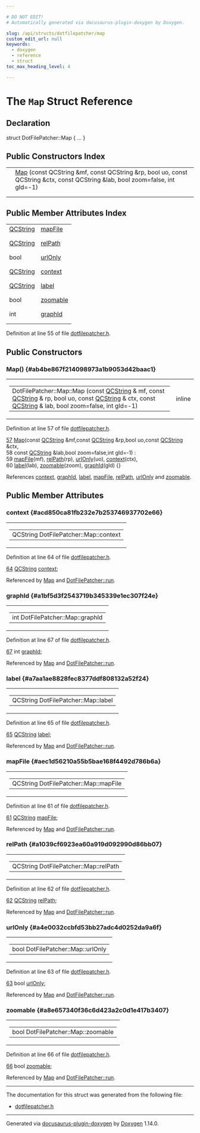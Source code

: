```yaml
---

# DO NOT EDIT!
# Automatically generated via docusaurus-plugin-doxygen by Doxygen.

slug: /api/structs/dotfilepatcher/map
custom_edit_url: null
keywords:
  - doxygen
  - reference
  - struct
toc_max_heading_level: 4

---
```


<div class="doxyPage">

# The `Map` Struct Reference



## Declaration

<div class="doxyDeclaration">
struct DotFilePatcher::Map { ... }
</div>

## Public Constructors Index

<table class="doxyMembersIndex">

<tr class="doxyMemberIndexItem">
<td class="doxyMemberIndexItemType" align="left" valign="top"></td>
<td class="doxyMemberIndexItemName" align="left" valign="top"><a href="#ab4be867f214098973a1b9053d42baac1">Map</a> (const QCString &amp;mf, const QCString &amp;rp, bool uo, const QCString &amp;ctx, const QCString &amp;lab, bool zoom=false, int gId=-1)</td>
</tr>
<tr class="doxyMemberIndexDescription">
<td class="doxyMemberIndexDescriptionLeft"></td>
<td class="doxyMemberIndexDescriptionRight">
</td>
</tr>
<tr class="doxyMemberIndexSeparator">
<td class="doxyMemberIndexSeparator" colspan="2"></td>
</tr>

</table>

## Public Member Attributes Index

<table class="doxyMembersIndex">

<tr class="doxyMemberIndexItem">
<td class="doxyMemberIndexItemType" align="left" valign="top"><a href="/web-doxygen/docs/api/classes/qcstring">QCString</a></td>
<td class="doxyMemberIndexItemName" align="left" valign="top"><a href="#aec1d56210a55b5bae168f4492d786b6a">mapFile</a></td>
</tr>
<tr class="doxyMemberIndexDescription">
<td class="doxyMemberIndexDescriptionLeft"></td>
<td class="doxyMemberIndexDescriptionRight">
</td>
</tr>
<tr class="doxyMemberIndexSeparator">
<td class="doxyMemberIndexSeparator" colspan="2"></td>
</tr>

<tr class="doxyMemberIndexItem">
<td class="doxyMemberIndexItemType" align="left" valign="top"><a href="/web-doxygen/docs/api/classes/qcstring">QCString</a></td>
<td class="doxyMemberIndexItemName" align="left" valign="top"><a href="#a1039cf6923ea60a919d092990d86bb07">relPath</a></td>
</tr>
<tr class="doxyMemberIndexDescription">
<td class="doxyMemberIndexDescriptionLeft"></td>
<td class="doxyMemberIndexDescriptionRight">
</td>
</tr>
<tr class="doxyMemberIndexSeparator">
<td class="doxyMemberIndexSeparator" colspan="2"></td>
</tr>

<tr class="doxyMemberIndexItem">
<td class="doxyMemberIndexItemType" align="left" valign="top">bool</td>
<td class="doxyMemberIndexItemName" align="left" valign="top"><a href="#a4e0032ccbfd53bb27adc4d0252da9a6f">urlOnly</a></td>
</tr>
<tr class="doxyMemberIndexDescription">
<td class="doxyMemberIndexDescriptionLeft"></td>
<td class="doxyMemberIndexDescriptionRight">
</td>
</tr>
<tr class="doxyMemberIndexSeparator">
<td class="doxyMemberIndexSeparator" colspan="2"></td>
</tr>

<tr class="doxyMemberIndexItem">
<td class="doxyMemberIndexItemType" align="left" valign="top"><a href="/web-doxygen/docs/api/classes/qcstring">QCString</a></td>
<td class="doxyMemberIndexItemName" align="left" valign="top"><a href="#acd850ca81fb232e7b253746937702e66">context</a></td>
</tr>
<tr class="doxyMemberIndexDescription">
<td class="doxyMemberIndexDescriptionLeft"></td>
<td class="doxyMemberIndexDescriptionRight">
</td>
</tr>
<tr class="doxyMemberIndexSeparator">
<td class="doxyMemberIndexSeparator" colspan="2"></td>
</tr>

<tr class="doxyMemberIndexItem">
<td class="doxyMemberIndexItemType" align="left" valign="top"><a href="/web-doxygen/docs/api/classes/qcstring">QCString</a></td>
<td class="doxyMemberIndexItemName" align="left" valign="top"><a href="#a7aa1ae8828fec8377ddf808132a52f24">label</a></td>
</tr>
<tr class="doxyMemberIndexDescription">
<td class="doxyMemberIndexDescriptionLeft"></td>
<td class="doxyMemberIndexDescriptionRight">
</td>
</tr>
<tr class="doxyMemberIndexSeparator">
<td class="doxyMemberIndexSeparator" colspan="2"></td>
</tr>

<tr class="doxyMemberIndexItem">
<td class="doxyMemberIndexItemType" align="left" valign="top">bool</td>
<td class="doxyMemberIndexItemName" align="left" valign="top"><a href="#a8e657340f36c6d423a2c0d1e417b3407">zoomable</a></td>
</tr>
<tr class="doxyMemberIndexDescription">
<td class="doxyMemberIndexDescriptionLeft"></td>
<td class="doxyMemberIndexDescriptionRight">
</td>
</tr>
<tr class="doxyMemberIndexSeparator">
<td class="doxyMemberIndexSeparator" colspan="2"></td>
</tr>

<tr class="doxyMemberIndexItem">
<td class="doxyMemberIndexItemType" align="left" valign="top">int</td>
<td class="doxyMemberIndexItemName" align="left" valign="top"><a href="#a1bf5d3f2543719b345339e1ec307f24e">graphId</a></td>
</tr>
<tr class="doxyMemberIndexDescription">
<td class="doxyMemberIndexDescriptionLeft"></td>
<td class="doxyMemberIndexDescriptionRight">
</td>
</tr>
<tr class="doxyMemberIndexSeparator">
<td class="doxyMemberIndexSeparator" colspan="2"></td>
</tr>

</table>


Definition at line 55 of file <a href="/web-doxygen/docs/api/files/src/dotfilepatcher-h">dotfilepatcher.h</a>.

<div class="doxySectionDef">

## Public Constructors

### Map() {#ab4be867f214098973a1b9053d42baac1}

<div class="doxyMemberItem">
<div class="doxyMemberProto">
<table class="doxyMemberLabels">
<tr class="doxyMemberLabels">
<td class="doxyMemberLabelsLeft">
<table class="doxyMemberName">
<tr>
<td class="doxyMemberName">DotFilePatcher::Map::Map (const <a href="/web-doxygen/docs/api/classes/qcstring">QCString</a> &amp; mf, const <a href="/web-doxygen/docs/api/classes/qcstring">QCString</a> &amp; rp, bool uo, const <a href="/web-doxygen/docs/api/classes/qcstring">QCString</a> &amp; ctx, const <a href="/web-doxygen/docs/api/classes/qcstring">QCString</a> &amp; lab, bool zoom=false, int gId=-1)</td>
</tr>
</table>
</td>
<td class="doxyMemberLabelsRight">
<span class="doxyMemberLabels">
<span class="doxyMemberLabel inline">inline</span>
</span>
</td>
</tr>
</table>
</div>
<div class="doxyMemberDoc">



Definition at line 57 of file <a href="/web-doxygen/docs/api/files/src/dotfilepatcher-h">dotfilepatcher.h</a>.

<div class="doxyProgramListing">

<div class="doxyCodeLine"><span class="doxyLineNumber"><a href="#ab4be867f214098973a1b9053d42baac1">57</a></span><span class="doxyLineContent"><span class="doxyHighlight">      <a href="#ab4be867f214098973a1b9053d42baac1">Map</a>(</span><span class="doxyHighlightKeyword">const</span><span class="doxyHighlight"> <a href="/web-doxygen/docs/api/classes/qcstring">QCString</a> &amp;mf,</span><span class="doxyHighlightKeyword">const</span><span class="doxyHighlight"> <a href="/web-doxygen/docs/api/classes/qcstring">QCString</a> &amp;rp,</span><span class="doxyHighlightKeywordType">bool</span><span class="doxyHighlight"> uo,</span><span class="doxyHighlightKeyword">const</span><span class="doxyHighlight"> <a href="/web-doxygen/docs/api/classes/qcstring">QCString</a> &amp;ctx,</span></span></div>
<div class="doxyCodeLine"><span class="doxyLineNumber">58</span><span class="doxyLineContent"><span class="doxyHighlight">          </span><span class="doxyHighlightKeyword">const</span><span class="doxyHighlight"> <a href="/web-doxygen/docs/api/classes/qcstring">QCString</a> &amp;lab,</span><span class="doxyHighlightKeywordType">bool</span><span class="doxyHighlight"> zoom=</span><span class="doxyHighlightKeyword">false</span><span class="doxyHighlight">,</span><span class="doxyHighlightKeywordType">int</span><span class="doxyHighlight"> gId=-1) :</span></span></div>
<div class="doxyCodeLine"><span class="doxyLineNumber">59</span><span class="doxyLineContent"><span class="doxyHighlight">        <a href="#aec1d56210a55b5bae168f4492d786b6a">mapFile</a>(mf), <a href="#a1039cf6923ea60a919d092990d86bb07">relPath</a>(rp), <a href="#a4e0032ccbfd53bb27adc4d0252da9a6f">urlOnly</a>(uo), <a href="#acd850ca81fb232e7b253746937702e66">context</a>(ctx),</span></span></div>
<div class="doxyCodeLine"><span class="doxyLineNumber">60</span><span class="doxyLineContent"><span class="doxyHighlight">        <a href="#a7aa1ae8828fec8377ddf808132a52f24">label</a>(lab), <a href="#a8e657340f36c6d423a2c0d1e417b3407">zoomable</a>(zoom), <a href="#a1bf5d3f2543719b345339e1ec307f24e">graphId</a>(gId) {}</span></span></div>

</div>


References <a href="#acd850ca81fb232e7b253746937702e66">context</a>, <a href="#a1bf5d3f2543719b345339e1ec307f24e">graphId</a>, <a href="#a7aa1ae8828fec8377ddf808132a52f24">label</a>, <a href="#aec1d56210a55b5bae168f4492d786b6a">mapFile</a>, <a href="#a1039cf6923ea60a919d092990d86bb07">relPath</a>, <a href="#a4e0032ccbfd53bb27adc4d0252da9a6f">urlOnly</a> and <a href="#a8e657340f36c6d423a2c0d1e417b3407">zoomable</a>.
</div>
</div>

</div>

<div class="doxySectionDef">

## Public Member Attributes

### context {#acd850ca81fb232e7b253746937702e66}

<div class="doxyMemberItem">
<div class="doxyMemberProto">
<table class="doxyMemberLabels">
<tr class="doxyMemberLabels">
<td class="doxyMemberLabelsLeft">
<table class="doxyMemberName">
<tr>
<td class="doxyMemberName">QCString DotFilePatcher::Map::context</td>
</tr>
</table>
</td>
</tr>
</table>
</div>
<div class="doxyMemberDoc">



Definition at line 64 of file <a href="/web-doxygen/docs/api/files/src/dotfilepatcher-h">dotfilepatcher.h</a>.

<div class="doxyProgramListing">

<div class="doxyCodeLine"><span class="doxyLineNumber"><a href="#acd850ca81fb232e7b253746937702e66">64</a></span><span class="doxyLineContent"><span class="doxyHighlight">      <a href="/web-doxygen/docs/api/classes/qcstring">QCString</a> <a href="#acd850ca81fb232e7b253746937702e66">context</a>;</span></span></div>

</div>


Referenced by <a href="#ab4be867f214098973a1b9053d42baac1">Map</a> and <a href="/web-doxygen/docs/api/classes/dotfilepatcher/#a02cd92c7c61a35c61c601ff6b409c5e5">DotFilePatcher::run</a>.
</div>
</div>

### graphId {#a1bf5d3f2543719b345339e1ec307f24e}

<div class="doxyMemberItem">
<div class="doxyMemberProto">
<table class="doxyMemberLabels">
<tr class="doxyMemberLabels">
<td class="doxyMemberLabelsLeft">
<table class="doxyMemberName">
<tr>
<td class="doxyMemberName">int DotFilePatcher::Map::graphId</td>
</tr>
</table>
</td>
</tr>
</table>
</div>
<div class="doxyMemberDoc">



Definition at line 67 of file <a href="/web-doxygen/docs/api/files/src/dotfilepatcher-h">dotfilepatcher.h</a>.

<div class="doxyProgramListing">

<div class="doxyCodeLine"><span class="doxyLineNumber"><a href="#a1bf5d3f2543719b345339e1ec307f24e">67</a></span><span class="doxyLineContent"><span class="doxyHighlight">      </span><span class="doxyHighlightKeywordType">int</span><span class="doxyHighlight">      <a href="#a1bf5d3f2543719b345339e1ec307f24e">graphId</a>;</span></span></div>

</div>


Referenced by <a href="#ab4be867f214098973a1b9053d42baac1">Map</a> and <a href="/web-doxygen/docs/api/classes/dotfilepatcher/#a02cd92c7c61a35c61c601ff6b409c5e5">DotFilePatcher::run</a>.
</div>
</div>

### label {#a7aa1ae8828fec8377ddf808132a52f24}

<div class="doxyMemberItem">
<div class="doxyMemberProto">
<table class="doxyMemberLabels">
<tr class="doxyMemberLabels">
<td class="doxyMemberLabelsLeft">
<table class="doxyMemberName">
<tr>
<td class="doxyMemberName">QCString DotFilePatcher::Map::label</td>
</tr>
</table>
</td>
</tr>
</table>
</div>
<div class="doxyMemberDoc">



Definition at line 65 of file <a href="/web-doxygen/docs/api/files/src/dotfilepatcher-h">dotfilepatcher.h</a>.

<div class="doxyProgramListing">

<div class="doxyCodeLine"><span class="doxyLineNumber"><a href="#a7aa1ae8828fec8377ddf808132a52f24">65</a></span><span class="doxyLineContent"><span class="doxyHighlight">      <a href="/web-doxygen/docs/api/classes/qcstring">QCString</a> <a href="#a7aa1ae8828fec8377ddf808132a52f24">label</a>;</span></span></div>

</div>


Referenced by <a href="#ab4be867f214098973a1b9053d42baac1">Map</a> and <a href="/web-doxygen/docs/api/classes/dotfilepatcher/#a02cd92c7c61a35c61c601ff6b409c5e5">DotFilePatcher::run</a>.
</div>
</div>

### mapFile {#aec1d56210a55b5bae168f4492d786b6a}

<div class="doxyMemberItem">
<div class="doxyMemberProto">
<table class="doxyMemberLabels">
<tr class="doxyMemberLabels">
<td class="doxyMemberLabelsLeft">
<table class="doxyMemberName">
<tr>
<td class="doxyMemberName">QCString DotFilePatcher::Map::mapFile</td>
</tr>
</table>
</td>
</tr>
</table>
</div>
<div class="doxyMemberDoc">



Definition at line 61 of file <a href="/web-doxygen/docs/api/files/src/dotfilepatcher-h">dotfilepatcher.h</a>.

<div class="doxyProgramListing">

<div class="doxyCodeLine"><span class="doxyLineNumber"><a href="#aec1d56210a55b5bae168f4492d786b6a">61</a></span><span class="doxyLineContent"><span class="doxyHighlight">      <a href="/web-doxygen/docs/api/classes/qcstring">QCString</a> <a href="#aec1d56210a55b5bae168f4492d786b6a">mapFile</a>;</span></span></div>

</div>


Referenced by <a href="#ab4be867f214098973a1b9053d42baac1">Map</a> and <a href="/web-doxygen/docs/api/classes/dotfilepatcher/#a02cd92c7c61a35c61c601ff6b409c5e5">DotFilePatcher::run</a>.
</div>
</div>

### relPath {#a1039cf6923ea60a919d092990d86bb07}

<div class="doxyMemberItem">
<div class="doxyMemberProto">
<table class="doxyMemberLabels">
<tr class="doxyMemberLabels">
<td class="doxyMemberLabelsLeft">
<table class="doxyMemberName">
<tr>
<td class="doxyMemberName">QCString DotFilePatcher::Map::relPath</td>
</tr>
</table>
</td>
</tr>
</table>
</div>
<div class="doxyMemberDoc">



Definition at line 62 of file <a href="/web-doxygen/docs/api/files/src/dotfilepatcher-h">dotfilepatcher.h</a>.

<div class="doxyProgramListing">

<div class="doxyCodeLine"><span class="doxyLineNumber"><a href="#a1039cf6923ea60a919d092990d86bb07">62</a></span><span class="doxyLineContent"><span class="doxyHighlight">      <a href="/web-doxygen/docs/api/classes/qcstring">QCString</a> <a href="#a1039cf6923ea60a919d092990d86bb07">relPath</a>;</span></span></div>

</div>


Referenced by <a href="#ab4be867f214098973a1b9053d42baac1">Map</a> and <a href="/web-doxygen/docs/api/classes/dotfilepatcher/#a02cd92c7c61a35c61c601ff6b409c5e5">DotFilePatcher::run</a>.
</div>
</div>

### urlOnly {#a4e0032ccbfd53bb27adc4d0252da9a6f}

<div class="doxyMemberItem">
<div class="doxyMemberProto">
<table class="doxyMemberLabels">
<tr class="doxyMemberLabels">
<td class="doxyMemberLabelsLeft">
<table class="doxyMemberName">
<tr>
<td class="doxyMemberName">bool DotFilePatcher::Map::urlOnly</td>
</tr>
</table>
</td>
</tr>
</table>
</div>
<div class="doxyMemberDoc">



Definition at line 63 of file <a href="/web-doxygen/docs/api/files/src/dotfilepatcher-h">dotfilepatcher.h</a>.

<div class="doxyProgramListing">

<div class="doxyCodeLine"><span class="doxyLineNumber"><a href="#a4e0032ccbfd53bb27adc4d0252da9a6f">63</a></span><span class="doxyLineContent"><span class="doxyHighlight">      </span><span class="doxyHighlightKeywordType">bool</span><span class="doxyHighlight">     <a href="#a4e0032ccbfd53bb27adc4d0252da9a6f">urlOnly</a>;</span></span></div>

</div>


Referenced by <a href="#ab4be867f214098973a1b9053d42baac1">Map</a> and <a href="/web-doxygen/docs/api/classes/dotfilepatcher/#a02cd92c7c61a35c61c601ff6b409c5e5">DotFilePatcher::run</a>.
</div>
</div>

### zoomable {#a8e657340f36c6d423a2c0d1e417b3407}

<div class="doxyMemberItem">
<div class="doxyMemberProto">
<table class="doxyMemberLabels">
<tr class="doxyMemberLabels">
<td class="doxyMemberLabelsLeft">
<table class="doxyMemberName">
<tr>
<td class="doxyMemberName">bool DotFilePatcher::Map::zoomable</td>
</tr>
</table>
</td>
</tr>
</table>
</div>
<div class="doxyMemberDoc">



Definition at line 66 of file <a href="/web-doxygen/docs/api/files/src/dotfilepatcher-h">dotfilepatcher.h</a>.

<div class="doxyProgramListing">

<div class="doxyCodeLine"><span class="doxyLineNumber"><a href="#a8e657340f36c6d423a2c0d1e417b3407">66</a></span><span class="doxyLineContent"><span class="doxyHighlight">      </span><span class="doxyHighlightKeywordType">bool</span><span class="doxyHighlight">     <a href="#a8e657340f36c6d423a2c0d1e417b3407">zoomable</a>;</span></span></div>

</div>


Referenced by <a href="#ab4be867f214098973a1b9053d42baac1">Map</a> and <a href="/web-doxygen/docs/api/classes/dotfilepatcher/#a02cd92c7c61a35c61c601ff6b409c5e5">DotFilePatcher::run</a>.
</div>
</div>

</div>

<hr/>

The documentation for this struct was generated from the following file:

<ul>
<li><a href="/web-doxygen/docs/api/files/src/dotfilepatcher-h">dotfilepatcher.h</a></li>
</ul>

<hr/>

<p class="doxyGeneratedBy">Generated via <a href="https://github.com/xpack/docusaurus-plugin-doxygen">docusaurus-plugin-doxygen</a> by <a href="https://www.doxygen.nl">Doxygen</a> 1.14.0.</p>

</div>
